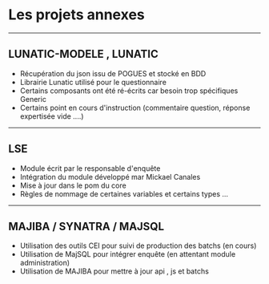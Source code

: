 # Les projets annexes

---

## LUNATIC-MODELE , LUNATIC

- Récupération du json issu de POGUES et stocké en BDD
- Librairie Lunatic utilisé pour le questionnaire
- Certains composants ont été ré-écrits car besoin trop spécifiques Generic
- Certains point en cours d'instruction (commentaire question, réponse expertisée vide ....)

---

## LSE

- Module écrit par le responsable d'enquête
- Intégration du module développé mar Mickael Canales 
- Mise à jour dans le pom du core 
- Règles de nommage de certaines variables et certains types ...

---

## MAJIBA / SYNATRA / MAJSQL 

- Utilisation des outils CEI pour suivi de production des batchs (en cours)
- Utilisation de MajSQL pour intégrer enquête (en attentant module administration)
- Utilisation de MAJIBA pour mettre à jour api , js et batchs

